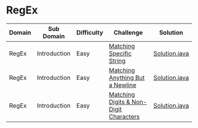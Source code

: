 # RegEx

| Domain    | Sub Domain   | Difficulty |Challenge | Solution |
| --------- | ------------ | ---------- | -------- | -------- |
| RegEx     | Introduction | Easy       | [Matching Specific String](https://www.hackerrank.com/challenges/matching-specific-string) | [Solution.java](src/introduction/specificstring/Solution.java) |
| RegEx     | Introduction | Easy       | [Matching Anything But a Newline](https://www.hackerrank.com/challenges/matching-introduction.anything-but-new-line) | [Solution.java](src/introduction/anything/Solution.java) |
| RegEx     | Introduction | Easy       | [Matching Digits & Non-Digit Characters](https://www.hackerrank.com/challenges/matching-digits-non-digit-character) | [Solution.java](src/introduction/digits/Solution.java) |

